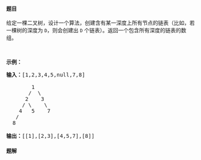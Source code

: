 #### 题目
<p>给定一棵二叉树，设计一个算法，创建含有某一深度上所有节点的链表（比如，若一棵树的深度为 <code>D</code>，则会创建出 <code>D</code> 个链表）。返回一个包含所有深度的链表的数组。</p>

<p>&nbsp;</p>

<p><strong>示例：</strong></p>

<pre><strong>输入：</strong>[1,2,3,4,5,null,7,8]

        1
       /  \ 
      2    3
     / \    \ 
    4   5    7
   /
  8

<strong>输出：</strong>[[1],[2,3],[4,5,7],[8]]
</pre>


 #### 题解